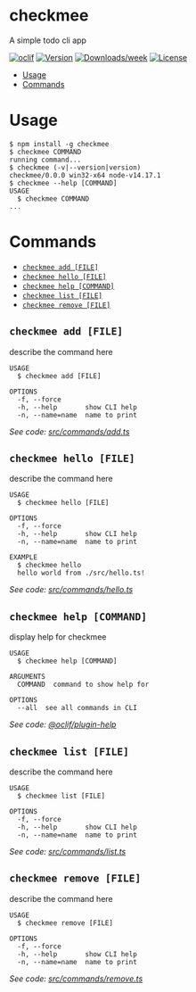 checkmee
========

A simple todo cli app

[![oclif](https://img.shields.io/badge/cli-oclif-brightgreen.svg)](https://oclif.io)
[![Version](https://img.shields.io/npm/v/checkmee.svg)](https://npmjs.org/package/checkmee)
[![Downloads/week](https://img.shields.io/npm/dw/checkmee.svg)](https://npmjs.org/package/checkmee)
[![License](https://img.shields.io/npm/l/checkmee.svg)](https://github.com/shkhaider2015/checkmee/blob/master/package.json)

<!-- toc -->
* [Usage](#usage)
* [Commands](#commands)
<!-- tocstop -->
# Usage
<!-- usage -->
```sh-session
$ npm install -g checkmee
$ checkmee COMMAND
running command...
$ checkmee (-v|--version|version)
checkmee/0.0.0 win32-x64 node-v14.17.1
$ checkmee --help [COMMAND]
USAGE
  $ checkmee COMMAND
...
```
<!-- usagestop -->
# Commands
<!-- commands -->
* [`checkmee add [FILE]`](#checkmee-add-file)
* [`checkmee hello [FILE]`](#checkmee-hello-file)
* [`checkmee help [COMMAND]`](#checkmee-help-command)
* [`checkmee list [FILE]`](#checkmee-list-file)
* [`checkmee remove [FILE]`](#checkmee-remove-file)

## `checkmee add [FILE]`

describe the command here

```
USAGE
  $ checkmee add [FILE]

OPTIONS
  -f, --force
  -h, --help       show CLI help
  -n, --name=name  name to print
```

_See code: [src/commands/add.ts](https://github.com/shkhaider2015/checkmee/blob/v0.0.0/src/commands/add.ts)_

## `checkmee hello [FILE]`

describe the command here

```
USAGE
  $ checkmee hello [FILE]

OPTIONS
  -f, --force
  -h, --help       show CLI help
  -n, --name=name  name to print

EXAMPLE
  $ checkmee hello
  hello world from ./src/hello.ts!
```

_See code: [src/commands/hello.ts](https://github.com/shkhaider2015/checkmee/blob/v0.0.0/src/commands/hello.ts)_

## `checkmee help [COMMAND]`

display help for checkmee

```
USAGE
  $ checkmee help [COMMAND]

ARGUMENTS
  COMMAND  command to show help for

OPTIONS
  --all  see all commands in CLI
```

_See code: [@oclif/plugin-help](https://github.com/oclif/plugin-help/blob/v3.2.3/src/commands/help.ts)_

## `checkmee list [FILE]`

describe the command here

```
USAGE
  $ checkmee list [FILE]

OPTIONS
  -f, --force
  -h, --help       show CLI help
  -n, --name=name  name to print
```

_See code: [src/commands/list.ts](https://github.com/shkhaider2015/checkmee/blob/v0.0.0/src/commands/list.ts)_

## `checkmee remove [FILE]`

describe the command here

```
USAGE
  $ checkmee remove [FILE]

OPTIONS
  -f, --force
  -h, --help       show CLI help
  -n, --name=name  name to print
```

_See code: [src/commands/remove.ts](https://github.com/shkhaider2015/checkmee/blob/v0.0.0/src/commands/remove.ts)_
<!-- commandsstop -->
